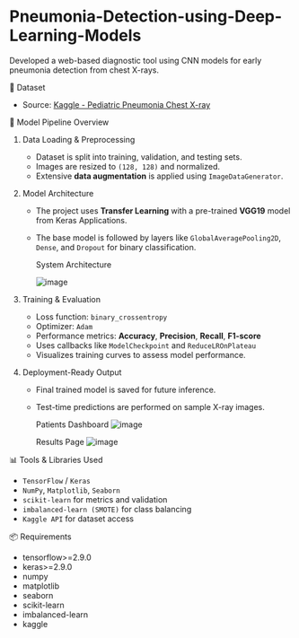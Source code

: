 # Pneumonia-Detection-using-Deep-Learning-Models
Developed a web-based diagnostic tool using CNN models for early pneumonia detection from chest X-rays.

📂 Dataset

* Source: [Kaggle - Pediatric Pneumonia Chest X-ray](https://www.kaggle.com/datasets/andrewmvd/pediatric-pneumonia-chest-xray)

🧠 Model Pipeline Overview

1. Data Loading & Preprocessing
   * Dataset is split into training, validation, and testing sets.
   * Images are resized to `(128, 128)` and normalized.
   * Extensive **data augmentation** is applied using `ImageDataGenerator`.

2. Model Architecture
   * The project uses **Transfer Learning** with a pre-trained **VGG19** model from Keras Applications.
   * The base model is followed by layers like `GlobalAveragePooling2D`, `Dense`, and `Dropout` for binary classification.
        
     System Architecture
  
       ![image](https://github.com/user-attachments/assets/e868ea0d-3359-49b5-b79e-20ff9e498cbb)

3. Training & Evaluation
   * Loss function: `binary_crossentropy`
   * Optimizer: `Adam`
   * Performance metrics: **Accuracy**, **Precision**, **Recall**, **F1-score**
   * Uses callbacks like `ModelCheckpoint` and `ReduceLROnPlateau`
   * Visualizes training curves to assess model performance.

4. Deployment-Ready Output
   * Final trained model is saved for future inference.
   * Test-time predictions are performed on sample X-ray images.
  
       Patients Dashboard
         ![image](https://github.com/user-attachments/assets/85d655ba-821a-4150-abf4-28180c0a5485)

       Results Page
         ![image](https://github.com/user-attachments/assets/d32df341-e55c-4ee6-94f2-4b979e641d95)

📊 Tools & Libraries Used
* `TensorFlow` / `Keras`
* `NumPy`, `Matplotlib`, `Seaborn`
* `scikit-learn` for metrics and validation
* `imbalanced-learn (SMOTE)` for class balancing
* `Kaggle API` for dataset access

📦 Requirements
* tensorflow>=2.9.0
* keras>=2.9.0
* numpy
* matplotlib
* seaborn
* scikit-learn
* imbalanced-learn
* kaggle
